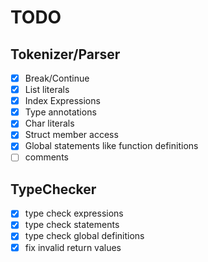 # TODO
## Tokenizer/Parser
- [x] Break/Continue
- [x] List literals 
- [x] Index Expressions
- [x] Type annotations
- [x] Char literals
- [x] Struct member access 
- [x] Global statements like function definitions 
- [ ] comments

## TypeChecker
- [x] type check expressions
- [x] type check statements 
- [x] type check global definitions 
- [x] fix invalid return values
